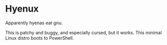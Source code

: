 # Hyenux
Apparently hyenas eat gnu.

This is patchy and buggy, and especially cursed, but it works. This minimal Linux distro boots to PowerShell.
